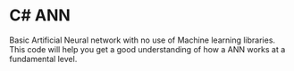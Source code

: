 # C# ANN

Basic Artificial Neural network with no use of Machine learning libraries.
This code will help you get a good understanding of how a ANN works at a fundamental level.
